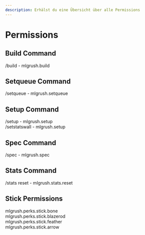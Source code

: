```yaml
---
description: Erhälst du eine Übersicht über alle Permissions
---
```


# Permissions

## Build Command
/build - mlgrush.build

## Setqueue Command
/setqueue - mlgrush.setqueue

## Setup Command
/setup - mlgrush.setup<br>/setstatswall - mlgrush.setup

## Spec Command
/spec - mlgrush.spec

## Stats Command
/stats reset - mlgrush.stats.reset

## Stick Permissions

mlgrush.perks.stick.bone<br>mlgrush.perks.stick.blazerod<br>mlgrush.perks.stick.feather<br>mlgrush.perks.stick.arrow


